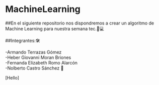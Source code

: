 # MachineLearning
##En el siguiente repositorio nos dispondremos a crear un algoritmo de Machine Learning para nuestra semana tec.🐐💻


##Integrantes:🛠

-Armando Terrazas Gómez <br>
-Heber Giovanni Moran Briones <br>
-Fernanda Elizabeth Romo Alarcón <br>
-Nolberto Castro Sánchez 🦁<br>

[Hello]
